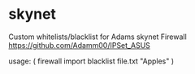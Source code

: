 # skynet
Custom whitelists/blacklist for Adams skynet Firewall https://github.com/Adamm00/IPSet_ASUS

usage: ( firewall import blacklist file.txt "Apples" ) 
